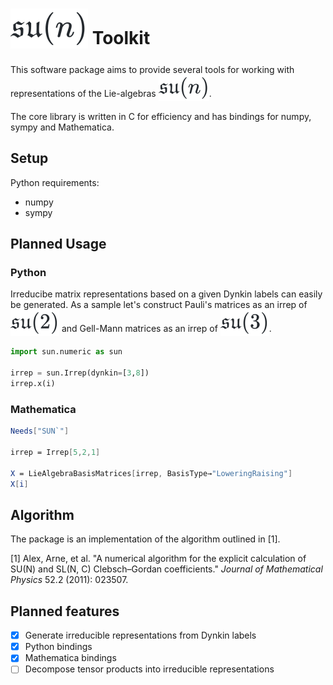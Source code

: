 # <sub><img alt="\mathfrak{su}(n)" src="images/2bf3d6de24840e5a4c9e0b01ba309000.svg" /></sub> Toolkit

This software package aims to provide several tools for working with representations of the Lie-algebras <sub><sub><img alt="\mathfrak{su}(n)" src="images/c6cc9a8850361dbf2f4bf51765b8a92d.svg" /></sub></sub>.

The core library is written in C for efficiency and has bindings for numpy, sympy and Mathematica.

## Setup

Python requirements:

* numpy
* sympy

## Planned Usage

### Python

Irreducibe matrix representations based on a given Dynkin labels can easily be generated. As a sample let's construct Pauli's matrices as an irrep of <sub><sub><img alt="\mathfrak{su}(2)" src="images/fa4efd26c491dfa3da955fb46c8ac023.svg" /></sub></sub> and Gell-Mann matrices as an irrep of <sub><sub><img alt="\mathfrak{su}(3)" src="images/d5f0a6fccf11f2b2a389ee9011ddd658.svg" /></sub></sub>.

```python
import sun.numeric as sun

irrep = sun.Irrep(dynkin=[3,8])
irrep.x(i)
```

### Mathematica

```mathematica
Needs["SUN`"]

irrep = Irrep[5,2,1]

X = LieAlgebraBasisMatrices[irrep, BasisType→"LoweringRaising"]
X[i]
```

## Algorithm

The package is an implementation of the algorithm outlined in [1].

[1] Alex, Arne, et al. "A numerical algorithm for the explicit calculation of SU(N) and SL(N, C) Clebsch–Gordan coefficients." *Journal of Mathematical Physics* 52.2 (2011): 023507.

## Planned features

- [x] Generate irreducible representations from Dynkin labels
- [x] Python bindings
- [x] Mathematica bindings
- [ ] Decompose tensor products into irreducible representations
